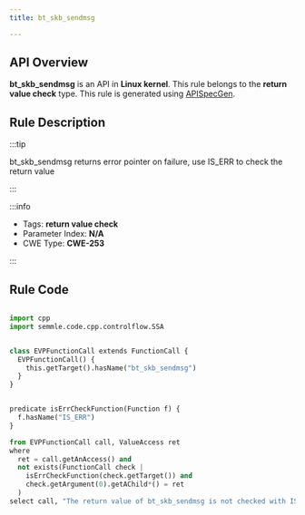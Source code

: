 ```yaml
---
title: bt_skb_sendmsg

---
```



## API Overview
**bt_skb_sendmsg** is an API in **Linux kernel**. This rule belongs to the **return value check** type. This rule is generated using [APISpecGen](../../tools/APISpecGen).
## Rule Description

:::tip

bt_skb_sendmsg returns error pointer on failure, use IS_ERR to check the return value

:::

:::info

- Tags: **return value check**
- Parameter Index: **N/A**
- CWE Type: **CWE-253**

:::

## Rule Code
```python

import cpp
import semmle.code.cpp.controlflow.SSA


class EVPFunctionCall extends FunctionCall {
  EVPFunctionCall() {
    this.getTarget().hasName("bt_skb_sendmsg")
  }
}


predicate isErrCheckFunction(Function f) {
  f.hasName("IS_ERR") 
}

from EVPFunctionCall call, ValueAccess ret
where
  ret = call.getAnAccess() and
  not exists(FunctionCall check |
    isErrCheckFunction(check.getTarget()) and
    check.getArgument(0).getAChild*() = ret
  )
select call, "The return value of bt_skb_sendmsg is not checked with IS_ERR."
    
```
